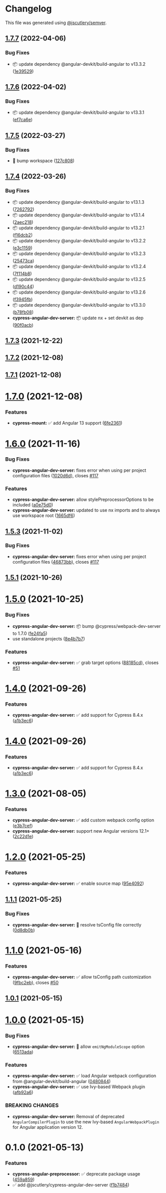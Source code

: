 # Changelog

This file was generated using [@jscutlery/semver](https://github.com/jscutlery/semver).

## [1.7.7](https://github.com/jscutlery/devkit/compare/cypress-angular-dev-server-1.7.6...cypress-angular-dev-server-1.7.7) (2022-04-06)


### Bug Fixes

* 📦 update dependency @angular-devkit/build-angular to v13.3.2 ([1e39529](https://github.com/jscutlery/devkit/commit/1e395297cebc60334111f27a5131e63d82d4efd1))



## [1.7.6](https://github.com/jscutlery/devkit/compare/cypress-angular-dev-server-1.7.5...cypress-angular-dev-server-1.7.6) (2022-04-02)


### Bug Fixes

* 📦 update dependency @angular-devkit/build-angular to v13.3.1 ([ef7ca6e](https://github.com/jscutlery/devkit/commit/ef7ca6e38f90953003d7d9aabccd0e75a5729fae))



## [1.7.5](https://github.com/jscutlery/devkit/compare/cypress-angular-dev-server-1.7.4...cypress-angular-dev-server-1.7.5) (2022-03-27)


### Bug Fixes

* 🐞 bump workspace ([127c808](https://github.com/jscutlery/devkit/commit/127c808e61cd9e8be3f3e3fd32f64fe7ad1f7e55))



## [1.7.4](https://github.com/jscutlery/test-utils/compare/cypress-angular-dev-server-1.7.3...cypress-angular-dev-server-1.7.4) (2022-03-26)


### Bug Fixes

* 📦 update dependency @angular-devkit/build-angular to v13.1.3 ([7262792](https://github.com/jscutlery/test-utils/commit/726279213144bf13f6584b3cb5d5b9e239c22c76))
* 📦 update dependency @angular-devkit/build-angular to v13.1.4 ([2aec218](https://github.com/jscutlery/test-utils/commit/2aec2188ac1cfc5653999c0d471896940003190a))
* 📦 update dependency @angular-devkit/build-angular to v13.2.1 ([f16dcb2](https://github.com/jscutlery/test-utils/commit/f16dcb22b32ddd2c7fb4befd918f90fe87c5b17c))
* 📦 update dependency @angular-devkit/build-angular to v13.2.2 ([e3c1159](https://github.com/jscutlery/test-utils/commit/e3c11592bd6b51ae85d1361ced38a997867c9574))
* 📦 update dependency @angular-devkit/build-angular to v13.2.3 ([25473ca](https://github.com/jscutlery/test-utils/commit/25473ca8d3aa536006339edb508f9df596497fac))
* 📦 update dependency @angular-devkit/build-angular to v13.2.4 ([7f114b8](https://github.com/jscutlery/test-utils/commit/7f114b8d3871ae6e3b54a3f7fb5f6e9535723139))
* 📦 update dependency @angular-devkit/build-angular to v13.2.5 ([d190c44](https://github.com/jscutlery/test-utils/commit/d190c44dcffc0d1e5a4df8110f096b96fee55089))
* 📦 update dependency @angular-devkit/build-angular to v13.2.6 ([f3945fb](https://github.com/jscutlery/test-utils/commit/f3945fb352105290cc6c972ada9fd880042bc3dc))
* 📦 update dependency @angular-devkit/build-angular to v13.3.0 ([b78fb08](https://github.com/jscutlery/test-utils/commit/b78fb08fb93a2849b9f3c8d1d53b88f7634ba987))
* **cypress-angular-dev-server:** 📦 update nx + set devkit as dep ([90f0acb](https://github.com/jscutlery/test-utils/commit/90f0acb6ae21979c69151038d70b5b78a6c7ecbf))



## [1.7.3](https://github.com/jscutlery/devkit/compare/cypress-angular-dev-server-1.7.2...cypress-angular-dev-server-1.7.3) (2021-12-22)



## [1.7.2](https://github.com/jscutlery/devkit/compare/cypress-angular-dev-server-1.7.1...cypress-angular-dev-server-1.7.2) (2021-12-08)



## [1.7.1](https://github.com/jscutlery/devkit/compare/cypress-angular-dev-server-1.7.0...cypress-angular-dev-server-1.7.1) (2021-12-08)



# [1.7.0](https://github.com/jscutlery/devkit/compare/cypress-angular-dev-server-1.6.0...cypress-angular-dev-server-1.7.0) (2021-12-08)


### Features

* **cypress-mount:** ✅ add Angular 13 support ([6fe2361](https://github.com/jscutlery/devkit/commit/6fe2361725526e2169591494ac119aa432b9a77c))



# [1.6.0](https://github.com/jscutlery/devkit/compare/cypress-angular-dev-server-1.5.3...cypress-angular-dev-server-1.6.0) (2021-11-16)


### Bug Fixes

* **cypress-angular-dev-server:** fixes error when using per project configuration files ([1020d6d](https://github.com/jscutlery/devkit/commit/1020d6dc02a8a51ea0a2534ec9d9b86bf14cff23)), closes [#117](https://github.com/jscutlery/devkit/issues/117)


### Features

* **cypress-angular-dev-server:** allow stylePreprocessorOptions to be included ([a0e75d0](https://github.com/jscutlery/devkit/commit/a0e75d038cf60f7e13236db55aa2b59ea8c1beaf))
* **cypress-angular-dev-server:** updated to use nx imports and to always use workspace root ([1665df6](https://github.com/jscutlery/devkit/commit/1665df62a1b27dad682db60864e1d9a604432f21))



## [1.5.3](https://github.com/jscutlery/test-utils/compare/cypress-angular-dev-server-1.5.2...cypress-angular-dev-server-1.5.3) (2021-11-02)


### Bug Fixes

* **cypress-angular-dev-server:** fixes error when using per project configuration files ([46873bb](https://github.com/jscutlery/test-utils/commit/46873bbbd2eda58d644bf333181e267b87373d13)), closes [#117](https://github.com/jscutlery/test-utils/issues/117)



## [1.5.1](https://github.com/jscutlery/test-utils/compare/cypress-angular-dev-server-1.5.0...cypress-angular-dev-server-1.5.1) (2021-10-26)



# [1.5.0](https://github.com/jscutlery/devkit/compare/cypress-angular-dev-server-1.4.0...cypress-angular-dev-server-1.5.0) (2021-10-25)


### Bug Fixes

* **cypress-angular-dev-server:** 📦 bump @cypress/webpack-dev-server to 1.7.0 ([fe24fa5](https://github.com/jscutlery/devkit/commit/fe24fa5794e7f6c794f91b798306d6c631f1c3f7))
* use standalone projects ([8e4b7b7](https://github.com/jscutlery/devkit/commit/8e4b7b7fc5405fa01b6114654211ac45ec9bfd5e))


### Features

* **cypress-angular-dev-server:** ✅ grab target options ([88185cd](https://github.com/jscutlery/devkit/commit/88185cd11779609b103c298b8984958f4d2ef7c8)), closes [#51](https://github.com/jscutlery/devkit/issues/51)



# [1.4.0](https://github.com/jscutlery/devkit/compare/cypress-angular-dev-server-1.3.0...cypress-angular-dev-server-1.4.0) (2021-09-26)


### Features

* **cypress-angular-dev-server:** ✅ add support for Cypress 8.4.x ([a1b3ec6](https://github.com/jscutlery/devkit/commit/a1b3ec6d2f3cc09208b88e4d65100d53cc0a6391))



# [1.4.0](https://github.com/jscutlery/devkit/compare/cypress-angular-dev-server-1.3.0...cypress-angular-dev-server-1.4.0) (2021-09-26)


### Features

* **cypress-angular-dev-server:** ✅ add support for Cypress 8.4.x ([a1b3ec6](https://github.com/jscutlery/devkit/commit/a1b3ec6d2f3cc09208b88e4d65100d53cc0a6391))



# [1.3.0](https://github.com/jscutlery/devkit/compare/cypress-angular-dev-server-1.2.0...cypress-angular-dev-server-1.3.0) (2021-08-05)


### Features

* **cypress-angular-dev-server:** ✅ add custom webpack config option ([e3b7cef](https://github.com/jscutlery/devkit/commit/e3b7cef495a567ac603128861cef59d5f814e4b8))
* **cypress-angular-dev-server:** support new Angular versions 12.1+ ([2c22d1e](https://github.com/jscutlery/devkit/commit/2c22d1e3c5f0ff47262b39ab60686812c8302ecd))



# [1.2.0](https://github.com/jscutlery/devkit/compare/cypress-angular-dev-server-1.1.1...cypress-angular-dev-server-1.2.0) (2021-05-25)


### Features

* **cypress-angular-dev-server:** ✅ enable source map ([95e4092](https://github.com/jscutlery/devkit/commit/95e40921a50c3d22016ff3996deddd5326a23b6e))



## [1.1.1](https://github.com/jscutlery/devkit/compare/cypress-angular-dev-server-1.1.0...cypress-angular-dev-server-1.1.1) (2021-05-25)


### Bug Fixes

* **cypress-angular-dev-server:** 🐞 resolve tsConfig file correctly ([0d8db0b](https://github.com/jscutlery/devkit/commit/0d8db0bcfbaeb04db507eac47b7e58934f6523bd))



# [1.1.0](https://github.com/jscutlery/devkit/compare/cypress-angular-dev-server-1.0.1...cypress-angular-dev-server-1.1.0) (2021-05-16)


### Features

* **cypress-angular-dev-server:** ✅ allow tsConfig path customization ([9fbc2eb](https://github.com/jscutlery/devkit/commit/9fbc2eb971c6ca7d0bdab1c0b2476d8f4a4d1855)), closes [#50](https://github.com/jscutlery/devkit/issues/50)



## [1.0.1](https://github.com/jscutlery/devkit/compare/cypress-angular-dev-server-1.0.0...cypress-angular-dev-server-1.0.1) (2021-05-15)



# [1.0.0](https://github.com/jscutlery/devkit/compare/cypress-angular-dev-server-0.1.0...cypress-angular-dev-server-1.0.0) (2021-05-15)


### Bug Fixes

* **cypress-angular-dev-server:** 🐞 allow `emitNgModuleScope` option ([6513ada](https://github.com/jscutlery/devkit/commit/6513adab965ed85af8cb257e6ef633adf4d31a4c))


### Features

* **cypress-angular-dev-server:** ✅ load Angular webpack configuration from @angular-devkit/build-angular ([0480844](https://github.com/jscutlery/devkit/commit/04808441003805b68ac0aeea7effd2e2098a8bca))
* **cypress-angular-dev-server:** ✅ use Ivy-based Webpack plugin ([afb92a6](https://github.com/jscutlery/devkit/commit/afb92a658e3d50218cebb772808142ee42746260))


### BREAKING CHANGES

* **cypress-angular-dev-server:** Removal of deprecated `AngularCompilerPlugin` to use the new Ivy-based `AngularWebpackPlugin` for Angular application version 12.



# 0.1.0 (2021-05-13)


### Features

* **cypress-angular-preprocessor:** ✅ deprecate package usage ([459a859](https://github.com/jscutlery/devkit/commit/459a859b05359260e5e8a2e8266ad0c893c43501))
* ✅ add @jscutlery/cypress-angular-dev-server ([f1b7484](https://github.com/jscutlery/devkit/commit/f1b7484cb727f88f128b8f6aa75af850cb83f5c3))
